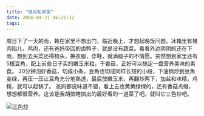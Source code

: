 ```yaml
---
title: "绝对私家菜"
date: 2008-04-21 06:25:12
tags:
---
```


周日下了一天的雨，赖在家里不想出门，临近晚上，才想起晚饭问题。冰箱里有猪肉陷儿，鸡肉，还有爸妈带回的卤鸭子，就是没有蔬菜。看看外边阴阴的还在下雨，想到去买菜还得梳头，换衣服，穿鞋，就满脑子的不情愿。突然想到家里还有5根豆角，配上前些日子买的嫩玉米粒，干香菇，正好可以搞定一盘营养美味的素食。 20分钟泡好香菇，切成小条，豆角也切成同样长短的小段，下油锅炒到豆角变绿，再压一压让豆角充分地熟透，最后放嫩玉米，再翻炒两下，加盐和味精，鸡精，就可以起锅了。 爸妈都说味道不错，看上去也黄黄绿绿的，还有香菇点缀，想想都很营养。这该是我胡搞瞎搞出的最好看的一道菜了吧。就叫它三色炒吧。 

[![三色炒](../../../images/2008/04/1-thumb.gif)](../../../images/2008/04/1.gif)